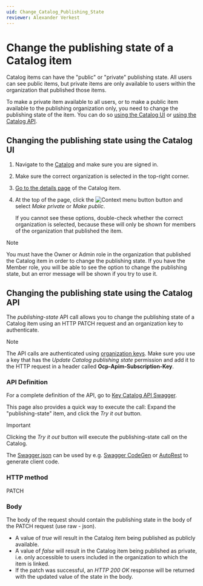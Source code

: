 ```yaml
---
uid: Change_Catalog_Publishing_State
reviewer: Alexander Verkest
---
```


# Change the publishing state of a Catalog item

Catalog items can have the "public" or "private" publishing state. All users can see public items, but private items are only available to users within the organization that published those items.

To make a private item available to all users, or to make a public item available to the publishing organization only, you need to change the publishing state of the item. You can do so [using the Catalog UI](#changing-the-publishing-state-using-the-catalog-ui) or [using the Catalog API](#changing-the-publishing-state-using-the-catalog-api).

## Changing the publishing state using the Catalog UI

1. Navigate to the [Catalog](https://catalog.dataminer.services/) and make sure you are signed in.

1. Make sure the correct organization is selected in the top-right corner.

1. [Go to the details page](xref:Looking_up_an_item_in_the_catalog) of the Catalog item.

1. At the top of the page, click the ![Context menu button](~/dataminer/images/Catalog_context_menu.png) button and select *Make private* or *Make public*.

   If you cannot see these options, double-check whether the correct organization is selected, because these will only be shown for members of the organization that published the item.

> [!NOTE]
> You must have the Owner or Admin role in the organization that published the Catalog item in order to change the publishing state. If you have the Member role, you will be able to see the option to change the publishing state, but an error message will be shown if you try to use it.

## Changing the publishing state using the Catalog API

The *publishing-state* API call allows you to change the publishing state of a Catalog item using an HTTP PATCH request and an organization key to authenticate.

> [!NOTE]
> The API calls are authenticated using [organization keys](xref:Managing_dataminer_services_keys#organization-keys). Make sure you use a key that has the *Update Catalog publishing state* permission and add it to the HTTP request in a header called **Ocp-Apim-Subscription-Key**.

### API Definition

For a complete definition of the API, go to [Key Catalog API Swagger](https://catalogapi-prod.cca-prod.aks.westeurope.dataminer.services/swagger/index.html?urls.primaryName=Key+Catalog+API+v2.0).

This page also provides a quick way to execute the call: Expand the "publishing-state" item, and click the *Try it out* button.

> [!IMPORTANT]
> Clicking the *Try it out* button will execute the publishing-state call on the Catalog.

The [Swagger.json](https://catalogapi-prod.cca-prod.aks.westeurope.dataminer.services/swagger/key-catalog_2.0/swagger.json) can be used by e.g. [Swagger CodeGen](https://swagger.io/docs/open-source-tools/swagger-codegen/) or [AutoRest](https://azure.github.io/autorest/generate/) to generate client code.

### HTTP method

PATCH

### Body

The body of the request should contain the publishing state in the body of the PATCH request (use raw - json).

- A value of *true* will result in the Catalog item being published as publicly available.
- A value of *false* will result in the Catalog item being published as private, i.e. only accessible to users included in the organization to which the item is linked.
- If the patch was successful, an *HTTP 200 OK* response will be returned with the updated value of the state in the body.
